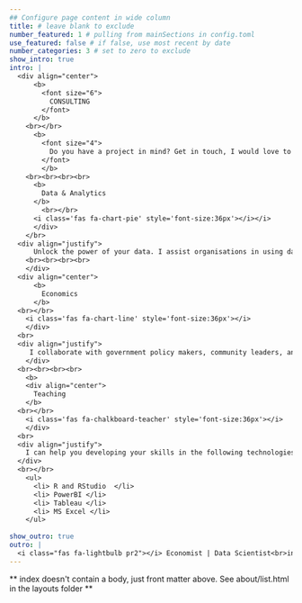 ```yaml
---
## Configure page content in wide column
title: # leave blank to exclude
number_featured: 1 # pulling from mainSections in config.toml
use_featured: false # if false, use most recent by date
number_categories: 3 # set to zero to exclude
show_intro: true
intro: |
  <div align="center">
      <b> 
        <font size="6">
          CONSULTING
        </font>
      </b>
    <br></br>
      <b>
        <font size="4">
          Do you have a project in mind? Get in touch, I would love to help you see and understand your data.
        </font>
        </b>
    <br><br><br><br>
      <b>
        Data & Analytics
      </b>
        <br></br>
      <i class='fas fa-chart-pie' style='font-size:36px'></i></i>
      </div>
    </br>
  <div align="justify">
      Unlock the power of your data. I assist organisations in using data to drive decisions, create impacts and transform their businesses. By manipulating and merging data sources, building visualisations, building and interpreting machine learning models.
    <br><br><br><br>
    </div>
  <div align="center">
      <b>
        Economics
      </b>
  <br></br>
    <i class='fas fa-chart-line' style='font-size:36px'></i>
    </div>
  <br>
  <div align="justify">
     I collaborate with government policy makers, community leaders, and business industry experts to provide strategic consulting. I can lead your research assignments by analyzing data from a wide variety of source, writing and preparing reports and presentations and assisting with business development.
    </div>
  <br><br><br><br>
    <b>
    <div align="center">
      Teaching
    </b>
  <br></br>
    <i class='fas fa-chalkboard-teacher' style='font-size:36px'></i>
    </div>
  <br>
  <div align="justify">
    I can help you developing your skills in the following technologies:
  </div>
  <br></br>
    <ul>
      <li> R and RStudio  </li>
      <li> PowerBI </li>
      <li> Tableau </li>
      <li> MS Excel </li>
    </ul> 
  
show_outro: true
outro: |
  <i class="fas fa-lightbulb pr2"></i> Economist | Data Scientist<br>interested in all things data 
---
```


** index doesn't contain a body, just front matter above.
See about/list.html in the layouts folder **
